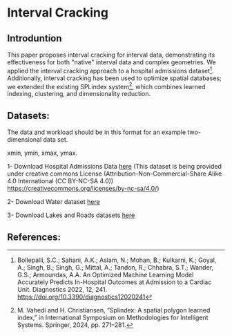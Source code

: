 # Interval Cracking

## Introduntion

This paper proposes interval cracking for interval data, demonstrating its effectiveness for both "native" interval data and complex geometries. We applied the interval cracking approach to a hospital admissions dataset[^1]. Additionally, interval cracking has been used to optimize spatial databases; we extended the existing SPLindex system[^2], which combines learned indexing, clustering, and dimensionality reduction. 




## Datasets:
The data and workload should be in this format for an example two-dimensional data set.

xmin, ymin, xmax, ymax.

1- Download Hospital Admissions Data [here](https://www.kaggle.com/datasets/ashishsahani/hospital-admissions-data)
(This dataset is being provided under creative commons License (Attribution-Non-Commercial-Share Alike 4.0 International (CC BY-NC-SA 4.0)) <a href="https://creativecommons.org/licenses/by-nc-sa/4.0/">https://creativecommons.org/licenses/by-nc-sa/4.0/</a>)

2- Download Water dataset [here](https://osmdata.openstreetmap.de/data/water-polygons.html)

3- Download Lakes and Roads datasets [here](https://spatialhadoop.cs.umn.edu/datasets.html)

## References:

[^1]: Bollepalli, S.C.; Sahani, A.K.; Aslam, N.; Mohan, B.; Kulkarni, K.; Goyal, A.; Singh, B.; Singh, G.; Mittal, A.; Tandon, R.; Chhabra, S.T.; Wander, G.S.; Armoundas, A.A. An Optimized Machine Learning Model Accurately Predicts In-Hospital Outcomes at Admission to a Cardiac Unit. Diagnostics 2022, 12, 241. https://doi.org/10.3390/diagnostics12020241

[^2]: M. Vahedi and H. Christiansen, “Splindex: A spatial polygon learned index,” in International Symposium on Methodologies for Intelligent Systems. Springer, 2024, pp. 271–281.

